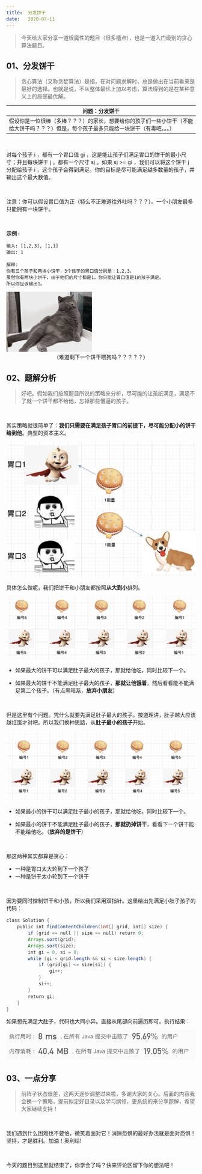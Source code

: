 ```yaml
---
title:	分发饼干
date:	2020-07-11
---
```


> 今天给大家分享一道很魔性的题目（很多槽点），也是一道入门级别的贪心算法题目。

## 01、分发饼干

> 贪心算法（又称贪婪算法）是指，在对问题求解时，总是做出在当前看来是最好的选择。也就是说，不从整体最优上加以考虑，算法得到的是在某种意义上的局部最优解。

| 问题：分发饼干                                               |
| ------------------------------------------------------------ |
| 假设你是一位很棒（多棒？？？）的家长，想要给你的孩子们一些小饼干（不能给大饼干吗？？？）但是，每个孩子最多只能给一块饼干（有毒吧。。。） |

<br/>

对每个孩子 i ，都有一个胃口值 gi ，这是能让孩子们满足胃口的饼干的最小尺寸；并且每块饼干 j ，都有一个尺寸 sj 。如果 sj >= gi ，我们可以将这个饼干 j 分配给孩子 i ，这个孩子会得到满足。你的目标是尽可能满足越多数量的孩子，并输出这个最大数值。

<br/>

注意：你可以假设胃口值为正（特么不正难道往外吐吗？？？）。一个小朋友最多只能拥有一块饼干。

<br/>

**示例 :**

```
输入: [1,2,3], [1,1] 
输出: 1 

解释: 
你有三个孩子和两块小饼干，3个孩子的胃口值分别是：1,2,3。
虽然你有两块小饼干，由于他们的尺寸都是1，你只能让胃口值是1的孩子满足。
所以你应该输出1。 
```

<img src="./30/1.gif" alt="PNG" style="zoom: 67%;" />

<center>（难道剩下一个饼干喂狗吗？？？？？）</center>

## 02、题解分析

> 好吧。假如我们按照题目所说的策略来分析，尽可能的让孩纸满足，满足不了就一个饼干都不给他，忘掉那些懵逼的孩子。

<br/>

其实策略就很简单了：**我们只需要在满足孩子胃口的前提下，尽可能分配小的饼干给到他**。典型的资本主义。

<img src="./30/2.jpg" alt="PNG" style="zoom:50%;" />

具体怎么做呢，我们把饼干和小朋友都按照**从大到小**排列。

<img src="./30/3.jpg" alt="PNG" style="zoom:50%;" />

- 如果最大的饼干可以满足肚子最大的孩子，那就给他吃，同时比较下一个。

- 如果最大的饼干不能满足肚子最大的孩子，**那就让他饿着**，然后看看能不能满足第二个孩子。（有点黑暗系，**放弃小朋友**）

<br/>

但是这里有个问题。凭什么就要先满足肚子最大的孩子。按道理讲，肚子越大应该越扛饿才对吧。所以我们换种思路，从**肚子最小的孩子**开始。

<img src="./30/4.jpg" alt="PNG" style="zoom:50%;" />

- 如果最小的饼干可以满足肚子最小的孩子，那就给他吃，同时比较下一个。

- 如果最小的饼干不能满足肚子最小的孩子，**那就扔掉饼干**，看看下一个饼干能不能给他吃。（**放弃的是饼干**）

<br/>

那这两种其实都算是贪心：

- 一种是胃口太大轮到下一个孩子
- 一种是饼干太小轮到下一个饼干

<br/>

因为要同时控制饼干和小孩，所以我们采用双指针。这里给出先满足小肚子孩子的代码：

```java
class Solution { 
    public int findContentChildren(int[] grid, int[] size) {
        if (grid == null || size == null) return 0; 
        Arrays.sort(grid); 
        Arrays.sort(size); 
        int gi = 0, si = 0; 
        while (gi < grid.length && si < size.length) {
            if (grid[gi] <= size[si]) {
                gi++;
            }
            si++;
        }
        return gi;
    }
}
```

如果想先满足大肚子，代码也大同小异。直接从尾部向前遍历即可。执行结果：

<img src="./30/5.jpg" alt="PNG" style="zoom: 80%;" />

## 03、一点分享

> 前阵子状态很差，这两天逐步调整过来啦，多谢大家的关心。后面的内容我会换一个策略，提前拟定好目录以及学习纲领，更系统的来分享题解，希望大家继续支持！

<br/>

我们遇到什么困难也不要怕，微笑着面对它！消除恐惧的最好办法就是面对恐惧！坚持，才是胜利。加油！奥利给!

<br/>

今天的题目到这里就结束了，你学会了吗？快来评论区留下你的想法吧！